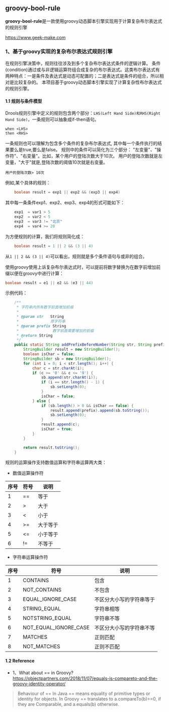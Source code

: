 ## groovy-bool-rule

**groovy-bool-rule**是一款使用groovy动态脚本引擎实现用于计算复杂布尔表达式的规则引擎

https://www.geek-make.com

### 1、基于groovy实现的复杂布尔表达式规则引擎

在规则引擎决策中，规则往往涉及到多个复杂布尔表达式条件的逻辑计算。
条件(condition)通过或与非逻辑运算符组合成复杂的布尔表达式。这类布尔表达式有两种特点：一是条件及表达式是动态可配置的；二是表达式是条件的组合，所以相对是比较复杂的。
本项目基于groovy动态脚本引擎实现了计算复杂性布尔表达式的规则引擎。

#### 1.1 规则与条件模型
Drools规则引擎中定义的规则包含两个部分：`LHS(Left Hand Side)和RHS(Right Hand Side)`，一条规则可以抽象成if-then语句。
```
when <LHS>
then <RHS>
```

一条规则也可以理解为包含多个条件的复杂布尔表达式, 其中每一个条件执行的结果要么是true,要么是false。
规则中的条件可以简化为三个部分： "左变量"、"操作符"、"右变量"。比如，某个用户的登陆次数大于10次。
用户的登陆次数就是左变量，"大于"就是,登陆次数的阈值10次就是右变量。
```
用户的登陆次数> 10次
```
       
例如,某个具体的规则：
```java
    boolean result = exp1 || exp2 && (exp3 || exp4) 
```

其中每一条条件exp1、exp2、exp3、exp4的形式可能如下：
```java
    exp1  = var1 > 5
    exp2  = var2 < 5
    exp3  = var3 != "北京"
    exp4  = var4 >= 20
```

为方便规则的计算，我们将规则简化成：
```java
    boolean result = 1 || 2 && (3 || 4) 
```

从`1 || 2 && (3 || 4)`可以看出，规则就是多个条件语句与或非的组合。

使用groovy使用上诉复杂布尔表达式时，可以提前将数字替换为在数字前增加前缀以便在groovy中进行计算：
```java
boolean result = e1 || e2 && (e3 || 44)

```
示例代码：
```java
    /**
     * 字符串内所有数字前面增加前缀
     *
     * @param str   String
     *              原字符串
     * @param prefix String
     *               数字前面需要增加的前缀
     * @return String
     */
    public static String addPrefixBeforeNumber(String str, String prefix) {
        StringBuilder result = new StringBuilder();
        boolean isChar = false;
        StringBuilder sb = new StringBuilder();
        for (int i = 0; i < str.length(); i++) {
            char c = str.charAt(i);
            if (c >= '0' && c <= '9') {
                sb.append(str.charAt(i));
                if (i == str.length() - 1) {
                    sb.setLength(0);
                }
                isChar = false;
            } else {
                if (sb.length() > 0 && isChar == false) {
                    result.append(prefix).append(sb.toString());
                    sb.setLength(0);
                }
                result.append(c);
                isChar = true;
            }
        }

        return result.toString();
    }
```

规则的运算操作支持数值运算和字符串运算两大类：

+ 数值运算操作符


|  序号   | 符号  | 说明  |
|  ----  | ----  | ----  |
1     |   ==                |              等于            | 
2     |   >                 |               大于           | 
3     |   <                 |               小于           | 
4     |   >=                |              大于等于           | 
5     |   <=                |              小于等于           | 
6     |   !=                |              不等于           | 

+ 字符串运算操作符

|  序号   | 符号  | 说明  |
|  ----  | ----  | ----  |
1     |   CONTAINS                        |      包含                       | 
2     |   NOT_CONTAINS                    |      不包含                     | 
3     |   EQUAL_IGNORE_CASE               |      不区分大小写的字符串等于     | 
4     |   STRING_EQUAL                    |     字符串相等                   | 
5     |   NOTSTRING_EQUAL                 |     字符串不等                    | 
6     |   NOT_EQUAL_IGNORE_CASE           |      不区分大小写的字符串不等      | 
7     |   MATCHES                         |      正则匹配                    | 
8     |    NOT_MATCHES                    |      正则不匹配                  | 


#### 1.2 Reference

+ 1、What about == in Groovy?
https://objectpartners.com/2018/11/07/equals-is-compareto-and-the-groovy-identity-operator/
>
>Behaviour of == In Java == means equality of primitive types or identity for objects.
>In Groovy == translates to a.compareTo(b)==0, if they are Comparable, and a.equals(b) otherwise.
>






